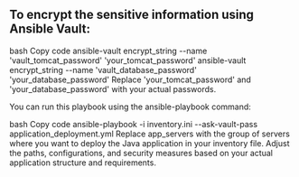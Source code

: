 ##  To encrypt the sensitive information using Ansible Vault:

bash
Copy code
ansible-vault encrypt_string --name 'vault_tomcat_password' 'your_tomcat_password'
ansible-vault encrypt_string --name 'vault_database_password' 'your_database_password'
Replace 'your_tomcat_password' and 'your_database_password' with your actual passwords.

You can run this playbook using the ansible-playbook command:

bash
Copy code
ansible-playbook -i inventory.ini --ask-vault-pass application_deployment.yml
Replace app_servers with the group of servers where you want to deploy the Java application in your inventory file. Adjust the paths, configurations, and security measures based on your actual application structure and requirements.





